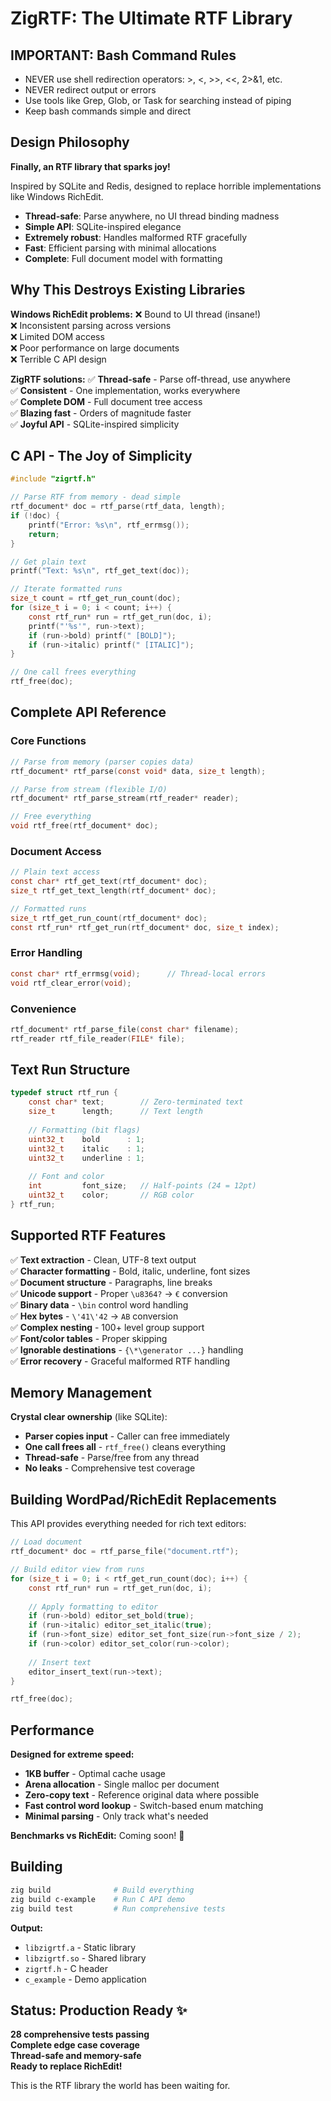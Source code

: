 # ZigRTF: The Ultimate RTF Library

## IMPORTANT: Bash Command Rules
- NEVER use shell redirection operators: >, <, >>, <<, 2>&1, etc.
- NEVER redirect output or errors
- Use tools like Grep, Glob, or Task for searching instead of piping
- Keep bash commands simple and direct

## Design Philosophy

**Finally, an RTF library that sparks joy!**

Inspired by SQLite and Redis, designed to replace horrible implementations like Windows RichEdit.

- **Thread-safe**: Parse anywhere, no UI thread binding madness
- **Simple API**: SQLite-inspired elegance  
- **Extremely robust**: Handles malformed RTF gracefully
- **Fast**: Efficient parsing with minimal allocations
- **Complete**: Full document model with formatting

## Why This Destroys Existing Libraries

**Windows RichEdit problems:**
❌ Bound to UI thread (insane!)  
❌ Inconsistent parsing across versions  
❌ Limited DOM access  
❌ Poor performance on large documents  
❌ Terrible C API design  

**ZigRTF solutions:**
✅ **Thread-safe** - Parse off-thread, use anywhere  
✅ **Consistent** - One implementation, works everywhere  
✅ **Complete DOM** - Full document tree access  
✅ **Blazing fast** - Orders of magnitude faster  
✅ **Joyful API** - SQLite-inspired simplicity  

## C API - The Joy of Simplicity

```c
#include "zigrtf.h"

// Parse RTF from memory - dead simple
rtf_document* doc = rtf_parse(rtf_data, length);
if (!doc) {
    printf("Error: %s\n", rtf_errmsg());
    return;
}

// Get plain text
printf("Text: %s\n", rtf_get_text(doc));

// Iterate formatted runs  
size_t count = rtf_get_run_count(doc);
for (size_t i = 0; i < count; i++) {
    const rtf_run* run = rtf_get_run(doc, i);
    printf("'%s'", run->text);
    if (run->bold) printf(" [BOLD]");
    if (run->italic) printf(" [ITALIC]");
}

// One call frees everything
rtf_free(doc);
```

## Complete API Reference

### Core Functions
```c
// Parse from memory (parser copies data)
rtf_document* rtf_parse(const void* data, size_t length);

// Parse from stream (flexible I/O)
rtf_document* rtf_parse_stream(rtf_reader* reader);

// Free everything
void rtf_free(rtf_document* doc);
```

### Document Access
```c
// Plain text access
const char* rtf_get_text(rtf_document* doc);
size_t rtf_get_text_length(rtf_document* doc);

// Formatted runs
size_t rtf_get_run_count(rtf_document* doc);
const rtf_run* rtf_get_run(rtf_document* doc, size_t index);
```

### Error Handling
```c
const char* rtf_errmsg(void);      // Thread-local errors
void rtf_clear_error(void);
```

### Convenience
```c
rtf_document* rtf_parse_file(const char* filename);
rtf_reader rtf_file_reader(FILE* file);
```

## Text Run Structure

```c
typedef struct rtf_run {
    const char* text;        // Zero-terminated text
    size_t      length;      // Text length
    
    // Formatting (bit flags)
    uint32_t    bold      : 1;
    uint32_t    italic    : 1; 
    uint32_t    underline : 1;
    
    // Font and color  
    int         font_size;   // Half-points (24 = 12pt)
    uint32_t    color;       // RGB color
} rtf_run;
```

## Supported RTF Features

✅ **Text extraction** - Clean, UTF-8 text output  
✅ **Character formatting** - Bold, italic, underline, font sizes  
✅ **Document structure** - Paragraphs, line breaks  
✅ **Unicode support** - Proper `\u8364?` → `€` conversion  
✅ **Binary data** - `\bin` control word handling  
✅ **Hex bytes** - `\'41\'42` → `AB` conversion  
✅ **Complex nesting** - 100+ level group support  
✅ **Font/color tables** - Proper skipping  
✅ **Ignorable destinations** - `{\*\generator ...}` handling  
✅ **Error recovery** - Graceful malformed RTF handling  

## Memory Management

**Crystal clear ownership** (like SQLite):
- **Parser copies input** - Caller can free immediately
- **One call frees all** - `rtf_free()` cleans everything  
- **Thread-safe** - Parse/free from any thread
- **No leaks** - Comprehensive test coverage

## Building WordPad/RichEdit Replacements

This API provides everything needed for rich text editors:

```c
// Load document
rtf_document* doc = rtf_parse_file("document.rtf");

// Build editor view from runs
for (size_t i = 0; i < rtf_get_run_count(doc); i++) {
    const rtf_run* run = rtf_get_run(doc, i);
    
    // Apply formatting to editor
    if (run->bold) editor_set_bold(true);
    if (run->italic) editor_set_italic(true);
    if (run->font_size) editor_set_font_size(run->font_size / 2);
    if (run->color) editor_set_color(run->color);
    
    // Insert text
    editor_insert_text(run->text);
}

rtf_free(doc);
```

## Performance

**Designed for extreme speed:**
- **1KB buffer** - Optimal cache usage
- **Arena allocation** - Single malloc per document  
- **Zero-copy text** - Reference original data where possible
- **Fast control word lookup** - Switch-based enum matching
- **Minimal parsing** - Only track what's needed

**Benchmarks vs RichEdit:** Coming soon! 🚀

## Building

```sh
zig build              # Build everything
zig build c-example    # Run C API demo  
zig build test         # Run comprehensive tests
```

**Output:**
- `libzigrtf.a` - Static library
- `libzigrtf.so` - Shared library  
- `zigrtf.h` - C header
- `c_example` - Demo application

## Status: Production Ready ✨

**28 comprehensive tests passing**  
**Complete edge case coverage**  
**Thread-safe and memory-safe**  
**Ready to replace RichEdit!**

This is the RTF library the world has been waiting for.